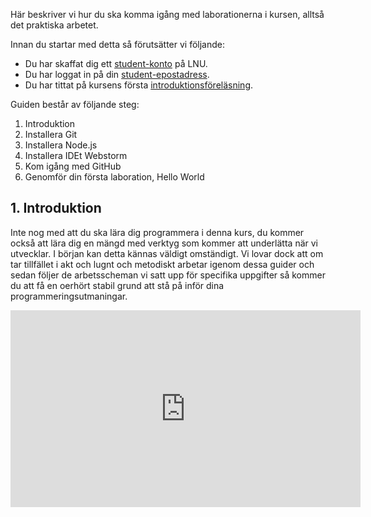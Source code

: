 Här beskriver vi hur du ska komma igång med laborationerna i kursen, alltså det praktiska arbetet. 

Innan du startar med detta så förutsätter vi följande:
* Du har skaffat dig ett [student-konto](https://accountcheckout.lnu.se/SelectLanguage.aspx) på LNU.
* Du har loggat in på din [student-epostadress](http://lnu.se/student/vi-hjalper-dig/it-och-support/e-post).
* Du har tittat på kursens första [introduktionsföreläsning](https://coursepress.lnu.se/kurs/grundlaggande-programmering/introduktion/).  

Guiden består av följande steg:

1. Introduktion
2. Installera Git
3. Installera Node.js
4. Installera IDEt Webstorm
5. Kom igång med GitHub
6. Genomför din första laboration, Hello World

## 1. Introduktion
Inte nog med att du ska lära dig programmera i denna kurs, du kommer också att lära dig en mängd med verktyg som kommer att underlätta när vi utvecklar. I början kan detta kännas väldigt omständigt. Vi lovar dock att om tar tillfället i akt och lugnt och metodiskt arbetar igenom dessa guider och sedan följer de arbetsscheman vi satt upp för specifika uppgifter så kommer du att få en oerhört stabil grund att stå på inför dina programmeringsutmaningar. 

<iframe width="560" height="315" src="https://www.youtube.com/embed/RyKpl19Ezis?rel=0&amp;showinfo=0" frameborder="0" allowfullscreen></iframe>
